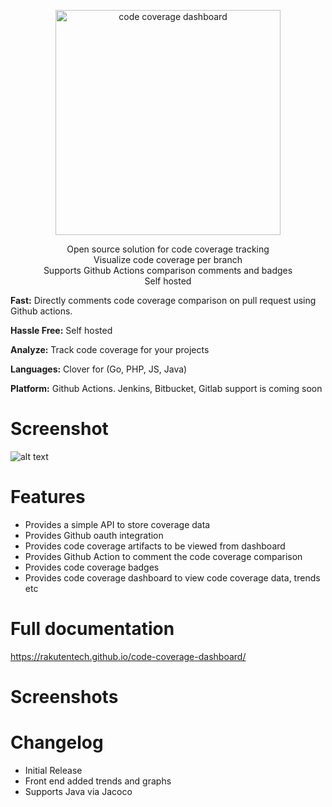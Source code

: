 <p align="center">
  <a href="https://github.com/rakutentech/code-coverage-dashboard">
    <img alt="code coverage dashboard" src="https://i.imgur.com/PzEBE2j.png" width="360">
  </a>
</p>

<p align="center">
  Open source solution for code coverage tracking <br>
  Visualize code coverage per branch <br>
  Supports Github Actions comparison comments and badges <br>
  Self hosted<br>
</p>

**Fast:** Directly comments code coverage comparison on pull request using Github actions.

**Hassle Free:** Self hosted

**Analyze:** Track code coverage for your projects

**Languages:** Clover for (Go, PHP, JS, Java)

**Platform:** Github Actions. Jenkins, Bitbucket, Gitlab support is coming soon

# Screenshot

![alt text](https://imgur.com/HBpGKwu.png) 

# Features

- Provides a simple API to store coverage data
- Provides Github oauth integration
- Provides code coverage artifacts to be viewed from dashboard
- Provides Github Action to comment the code coverage comparison
- Provides code coverage badges
- Provides code coverage dashboard to view code coverage data, trends etc


# Full documentation

https://rakutentech.github.io/code-coverage-dashboard/

# Screenshots



# Changelog

- Initial Release
- Front end added trends and graphs
- Supports Java via Jacoco
